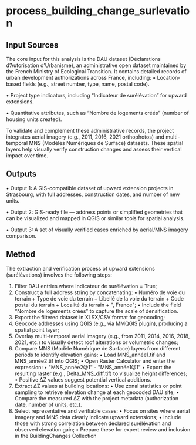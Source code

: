 # process_building_change_surlevation
## Input Sources
The core input for this analysis is the DAU dataset (Déclarations d’Autorisation d’Urbanisme), an administrative open dataset maintained by the French Ministry of Ecological Transition. It contains detailed records of urban development authorizations across France, including:
•	Location-based fields (e.g., street number, type, name, postal code).

•	Project type indicators, including “Indicateur de surélévation” for upward extensions.

•	Quantitative attributes, such as “Nombre de logements créés” (number of housing units created).

To validate and complement these administrative records, the project integrates aerial imagery (e.g., 2011, 2016, 2021 orthophotos) and multi-temporal MNS (Modèles Numériques de Surface) datasets. These spatial layers help visually verify construction changes and assess their vertical impact over time.

## Outputs
•	Output 1: A GIS-compatible dataset of upward extension projects in Strasbourg, with full addresses, construction dates, and number of new units.

•	Output 2: GIS-ready file — address points or simplified geometries that can be visualized and mapped in QGIS or similar tools for spatial analysis.

•	Output 3: A set of visually verified cases enriched by aerial/MNS imagery comparison.

## Method
The extraction and verification process of upward extensions (surélévations) involves the following steps:
1.	Filter DAU entries where Indicateur de surélévation = True;
2.	Construct a full address string by concatenating:
•	Numéro de voie du terrain + Type de voie du terrain + Libellé de la voie du terrain + Code postal du terrain + Localité du terrain + ", France";
•	Include the field “Nombre de logements créés” to capture the scale of densification.
3.	Export the filtered dataset in XLSX/CSV format for geocoding;
4.	Geocode addresses using QGIS (e.g., via MMQGIS plugin), producing a spatial point layer;
5.	Overlay multi-temporal aerial imagery (e.g., from 2011, 2014, 2016, 2018, 2021, etc.) to visually detect roof alterations or volumetric changes;
6.	Compare MNS (Modèle Numérique de Surface) layers from different periods to identify elevation gains:
•	Load MNS_année1.tif and MNS_année2.tif into QGIS;
•	Open Raster Calculator and enter the expression:
•	"MNS_année2@1" - "MNS_année1@1"
•	Export the resulting raster (e.g., Delta_MNS_diff.tif) to visualize height differences;
•	Positive ΔZ values suggest potential vertical additions.
7.	Extract ΔZ values at building locations:
•	Use zonal statistics or point sampling to retrieve elevation change at each geocoded DAU site;
•	Compare the measured ΔZ with the project metadata (authorization date, number of units, etc.).
8.	Select representative and verifiable cases:
•	Focus on sites where aerial imagery and MNS data clearly indicate upward extensions;
•	Include those with strong correlation between declared surélévation and observed elevation gain;
•	Prepare these for expert review and inclusion in the BuildingChanges Collection

